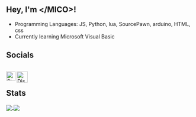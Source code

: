 ## Hey, I'm \</MICO\>!
<ul>
  <li>Programming Languages: JS, Python, lua, SourcePawn, arduino, HTML, css</li>
  <li>Currently learning Microsoft Visual Basic</li>
</ul>

## Socials
<p dir="auto"><a href="https://discord.gg/c5nCHfp" rel="nofollow"><img src="https://camo.githubusercontent.com/aa36cb036a1eb6e0701e2cbfe69e30259eca942ee2c02e37f7782c23c72e2b51/68747470733a2f2f646973636f72642e6339392e6e6c2f7769646765742f7468656d652d342f3535363131393031333239383636373532302e706e67" alt="" data-canonical-src="https://discord.c99.nl/widget/theme-4/391706038698508299.png" style="max-width: 100%;"></a></p>
<a href="https://steamcommunity.com/profiles/76561198985255524">
  <img align="left" alt="Steam" width="25px" src="https://upload.wikimedia.org/wikipedia/commons/thumb/8/83/Steam_icon_logo.svg/512px-Steam_icon_logo.svg.png" />
</a>
<a href="https://discord.com/invite/c5nCHfp">
  <img align="left" alt="Discord" width="30px" src="https://discord.com/assets/3437c10597c1526c3dbd98c737c2bcae.svg" />
</a>
<br>

## Stats
<a href="https://github.com/DEV-MICO">
  <img align="center" src="https://github-readme-stats.vercel.app/api?username=DEV-MICO&show_icons=true&theme=github_dark" />
</a>
<a href="https://github.com/DEV-MICO">
  <img align="center" src="https://github-readme-stats.vercel.app/api/top-langs/?username=DEV-MICO&theme=github_dark" />
</a>
